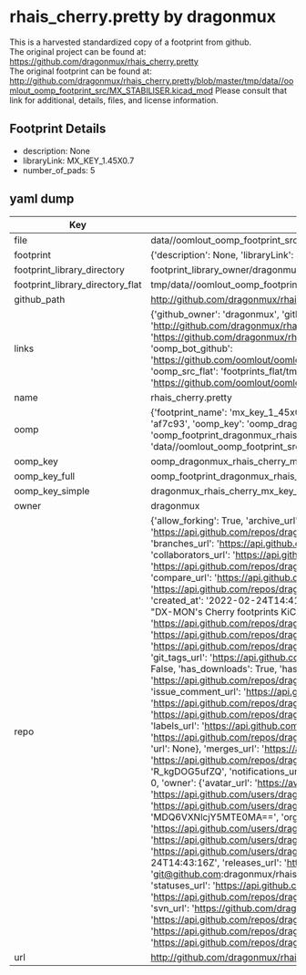 # rhais_cherry.pretty by dragonmux  
This is a harvested standardized copy of a footprint from github.  
The original project can be found at:  
https://github.com/dragonmux/rhais_cherry.pretty  
The original footprint can be found at:
http://github.com/dragonmux/rhais_cherry.pretty/blob/master/tmp/data//oomlout_oomp_footprint_src/MX_STABILISER.kicad_mod
Please consult that link for additional, details, files, and license information.  
## Footprint Details
* description: None  
* libraryLink: MX_KEY_1.45X0.7  
* number_of_pads: 5  
## yaml dump  
| Key | Value |  
| --- | --- |  
| file | data//oomlout_oomp_footprint_src/rhais_cherry.pretty/MX_KEY_1.45X0.7.kicad_mod |  
| footprint | {'description': None, 'libraryLink': 'MX_KEY_1.45X0.7', 'number_of_pads': 5} |  
| footprint_library_directory | footprint_library_owner/dragonmux_rhais_cherry.pretty |  
| footprint_library_directory_flat | tmp/data//oomlout_oomp_footprint_src/footprints_flat/dragonmux_rhais_cherry_mx_key_1_45x0_7/working |  
| github_path | http://github.com/dragonmux/rhais_cherry.pretty/blob/master/tmp/data//oomlout_oomp_footprint_src/MX_KEY_1.45X0.7.kicad_mod |  
| links | {'github_owner': 'dragonmux', 'github_repo_name': 'rhais_cherry.pretty', 'github_src': 'http://github.com/dragonmux/rhais_cherry.pretty/blob/master/tmp/data//oomlout_oomp_footprint_src/MX_STABILISER.kicad_mod', 'github_src_repo': 'https://github.com/dragonmux/rhais_cherry.pretty', 'oomp_bot': 'tmp/data//oomlout_oomp_footprint_src/footprints/dragonmux_rhais_cherry_mx_key_1_45x0_7/working', 'oomp_bot_github': 'https://github.com/oomlout/oomlout_oomp_footprint_bot/tree/main/tmp/data//oomlout_oomp_footprint_src/footprints/dragonmux_rhais_cherry_mx_key_1_45x0_7/working', 'oomp_src_flat': 'footprints_flat/tmp/data//oomlout_oomp_footprint_src/footprints_flat/dragonmux_rhais_cherry_mx_key_1_45x0_7/working', 'oomp_src_flat_github': 'https://github.com/oomlout/oomlout_oomp_footprint_src/tree/main/tmp/data//oomlout_oomp_footprint_src/footprints_flat/dragonmux_rhais_cherry_mx_key_1_45x0_7/working'} |  
| name | rhais_cherry.pretty |  
| oomp | {'footprint_name': 'mx_key_1_45x0_7', 'library_name': 'rhais_cherry', 'md5': 'af7c93bd74980f6afa5aa7bf78819662', 'md5_10': 'af7c93bd74', 'md5_5': 'af7c9', 'md5_6': 'af7c93', 'oomp_key': 'oomp_dragonmux_rhais_cherry_mx_key_1_45x0_7', 'oomp_key_extra': 'oomp_footprint_dragonmux_rhais_cherry_mx_key_1_45x0_7', 'oomp_key_full': 'oomp_footprint_dragonmux_rhais_cherry_mx_key_1_45x0_7_af7c93', 'oomp_key_simple': 'dragonmux_rhais_cherry_mx_key_1_45x0_7', 'original_filename': 'data//oomlout_oomp_footprint_src/rhais_cherry.pretty/MX_KEY_1.45X0.7.kicad_mod', 'owner_name': 'dragonmux'} |  
| oomp_key | oomp_dragonmux_rhais_cherry_mx_key_1_45x0_7 |  
| oomp_key_full | oomp_footprint_dragonmux_rhais_cherry_mx_key_1_45x0_7 |  
| oomp_key_simple | dragonmux_rhais_cherry_mx_key_1_45x0_7 |  
| owner | dragonmux |  
| repo | {'allow_forking': True, 'archive_url': 'https://api.github.com/repos/dragonmux/rhais_cherry.pretty/{archive_format}{/ref}', 'archived': False, 'assignees_url': 'https://api.github.com/repos/dragonmux/rhais_cherry.pretty/assignees{/user}', 'blobs_url': 'https://api.github.com/repos/dragonmux/rhais_cherry.pretty/git/blobs{/sha}', 'branches_url': 'https://api.github.com/repos/dragonmux/rhais_cherry.pretty/branches{/branch}', 'clone_url': 'https://github.com/dragonmux/rhais_cherry.pretty.git', 'collaborators_url': 'https://api.github.com/repos/dragonmux/rhais_cherry.pretty/collaborators{/collaborator}', 'comments_url': 'https://api.github.com/repos/dragonmux/rhais_cherry.pretty/comments{/number}', 'commits_url': 'https://api.github.com/repos/dragonmux/rhais_cherry.pretty/commits{/sha}', 'compare_url': 'https://api.github.com/repos/dragonmux/rhais_cherry.pretty/compare/{base}...{head}', 'contents_url': 'https://api.github.com/repos/dragonmux/rhais_cherry.pretty/contents/{+path}', 'contributors_url': 'https://api.github.com/repos/dragonmux/rhais_cherry.pretty/contributors', 'created_at': '2022-02-24T14:41:28Z', 'default_branch': 'main', 'deployments_url': 'https://api.github.com/repos/dragonmux/rhais_cherry.pretty/deployments', 'description': "DX-MON's Cherry footprints KiCad library", 'disabled': False, 'downloads_url': 'https://api.github.com/repos/dragonmux/rhais_cherry.pretty/downloads', 'events_url': 'https://api.github.com/repos/dragonmux/rhais_cherry.pretty/events', 'fork': False, 'forks': 0, 'forks_count': 0, 'forks_url': 'https://api.github.com/repos/dragonmux/rhais_cherry.pretty/forks', 'full_name': 'dragonmux/rhais_cherry.pretty', 'git_commits_url': 'https://api.github.com/repos/dragonmux/rhais_cherry.pretty/git/commits{/sha}', 'git_refs_url': 'https://api.github.com/repos/dragonmux/rhais_cherry.pretty/git/refs{/sha}', 'git_tags_url': 'https://api.github.com/repos/dragonmux/rhais_cherry.pretty/git/tags{/sha}', 'git_url': 'git://github.com/dragonmux/rhais_cherry.pretty.git', 'has_discussions': False, 'has_downloads': True, 'has_issues': True, 'has_pages': False, 'has_projects': True, 'has_wiki': True, 'homepage': None, 'hooks_url': 'https://api.github.com/repos/dragonmux/rhais_cherry.pretty/hooks', 'html_url': 'https://github.com/dragonmux/rhais_cherry.pretty', 'id': 463183717, 'is_template': False, 'issue_comment_url': 'https://api.github.com/repos/dragonmux/rhais_cherry.pretty/issues/comments{/number}', 'issue_events_url': 'https://api.github.com/repos/dragonmux/rhais_cherry.pretty/issues/events{/number}', 'issues_url': 'https://api.github.com/repos/dragonmux/rhais_cherry.pretty/issues{/number}', 'keys_url': 'https://api.github.com/repos/dragonmux/rhais_cherry.pretty/keys{/key_id}', 'labels_url': 'https://api.github.com/repos/dragonmux/rhais_cherry.pretty/labels{/name}', 'language': None, 'languages_url': 'https://api.github.com/repos/dragonmux/rhais_cherry.pretty/languages', 'license': {'key': 'other', 'name': 'Other', 'node_id': 'MDc6TGljZW5zZTA=', 'spdx_id': 'NOASSERTION', 'url': None}, 'merges_url': 'https://api.github.com/repos/dragonmux/rhais_cherry.pretty/merges', 'milestones_url': 'https://api.github.com/repos/dragonmux/rhais_cherry.pretty/milestones{/number}', 'mirror_url': None, 'name': 'rhais_cherry.pretty', 'network_count': 0, 'node_id': 'R_kgDOG5ufZQ', 'notifications_url': 'https://api.github.com/repos/dragonmux/rhais_cherry.pretty/notifications{?since,all,participating}', 'open_issues': 0, 'open_issues_count': 0, 'owner': {'avatar_url': 'https://avatars.githubusercontent.com/u/691140?v=4', 'events_url': 'https://api.github.com/users/dragonmux/events{/privacy}', 'followers_url': 'https://api.github.com/users/dragonmux/followers', 'following_url': 'https://api.github.com/users/dragonmux/following{/other_user}', 'gists_url': 'https://api.github.com/users/dragonmux/gists{/gist_id}', 'gravatar_id': '', 'html_url': 'https://github.com/dragonmux', 'id': 691140, 'login': 'dragonmux', 'node_id': 'MDQ6VXNlcjY5MTE0MA==', 'organizations_url': 'https://api.github.com/users/dragonmux/orgs', 'received_events_url': 'https://api.github.com/users/dragonmux/received_events', 'repos_url': 'https://api.github.com/users/dragonmux/repos', 'site_admin': False, 'starred_url': 'https://api.github.com/users/dragonmux/starred{/owner}{/repo}', 'subscriptions_url': 'https://api.github.com/users/dragonmux/subscriptions', 'type': 'User', 'url': 'https://api.github.com/users/dragonmux'}, 'private': False, 'pulls_url': 'https://api.github.com/repos/dragonmux/rhais_cherry.pretty/pulls{/number}', 'pushed_at': '2022-02-24T14:43:16Z', 'releases_url': 'https://api.github.com/repos/dragonmux/rhais_cherry.pretty/releases{/id}', 'size': 9, 'ssh_url': 'git@github.com:dragonmux/rhais_cherry.pretty.git', 'stargazers_count': 1, 'stargazers_url': 'https://api.github.com/repos/dragonmux/rhais_cherry.pretty/stargazers', 'statuses_url': 'https://api.github.com/repos/dragonmux/rhais_cherry.pretty/statuses/{sha}', 'subscribers_count': 1, 'subscribers_url': 'https://api.github.com/repos/dragonmux/rhais_cherry.pretty/subscribers', 'subscription_url': 'https://api.github.com/repos/dragonmux/rhais_cherry.pretty/subscription', 'svn_url': 'https://github.com/dragonmux/rhais_cherry.pretty', 'tags_url': 'https://api.github.com/repos/dragonmux/rhais_cherry.pretty/tags', 'teams_url': 'https://api.github.com/repos/dragonmux/rhais_cherry.pretty/teams', 'temp_clone_token': None, 'topics': [], 'trees_url': 'https://api.github.com/repos/dragonmux/rhais_cherry.pretty/git/trees{/sha}', 'updated_at': '2022-02-24T17:33:38Z', 'url': 'https://api.github.com/repos/dragonmux/rhais_cherry.pretty', 'visibility': 'public', 'watchers': 1, 'watchers_count': 1, 'web_commit_signoff_required': False} |  
| url | http://github.com/dragonmux/rhais_cherry.pretty |  

